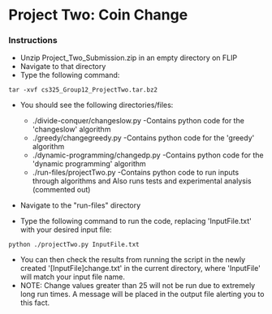 Project Two: Coin Change
===

### Instructions

* Unzip Project_Two_Submission.zip in an empty directory on FLIP  
* Navigate to that directory
* Type the following command:

```
tar -xvf cs325_Group12_ProjectTwo.tar.bz2
```

* You should see the following directories/files:

  * ./divide-conquer/changeslow.py   -Contains python code for the 'changeslow' algorithm
  * ./greedy/changegreedy.py  -Contains python code for the 'greedy' algorithm
  * ./dynamic-programming/changedp.py   -Contains python code for the 'dynamic programming' algorithm
  * ./run-files/projectTwo.py   -Contains python code to run inputs through algorithms and Also runs tests and experimental analysis (commented out)

* Navigate to the "run-files" directory
* Type the following command to run the code, replacing 'InputFile.txt' with your desired input file:

```
python ./projectTwo.py InputFile.txt
```

* You can then check the results from running the script in the newly created '[InputFile]change.txt' in the current directory, where 'InputFile' will match your input file name.
* NOTE: Change values greater than 25 will not be run due to extremely long run times. A message will be placed in the output file alerting you to this fact.